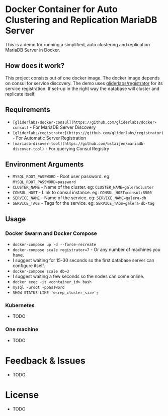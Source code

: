 # Docker Container for Auto Clustering and Replication MariaDB Server
This is a demo for running a simplified, auto clustering and replication MariaDB Server in Docker.

## How does it work?
This project consists out of one docker image. The docker image depends on consul for service discovery. The demo uses [gliderlabs/registrator](https://github.com/gliderlabs/registrator) for its service registration. If set-up in the right way the database will cluster and replicate itself.

## Requirements
- `[gliderlabs/docker-consul](https://github.com/gliderlabs/docker-consul)` - For MariaDB Server Discovery
- `[gliderlabs/registrator](https://github.com/gliderlabs/registrator)` - For Automatic Server Registration
- `[mariadb-disover-tool](https://github.com/bstaijen/mariadb-discover-tool)` - For querying Consul Registry

## Environment Arguments
- `MYSQL_ROOT_PASSWORD` - Root user password. eg: `MYSQL_ROOT_PASSWORD=password`
- `CLUSTER_NAME` - Name of the cluster. eg: `CLUSTER_NAME=galeracluster`
- `CONSUL_HOST` - Link to consul instance. eg: `CONSUL_HOST=consul:8500`
- `SERVICE_NAME` - Name of the service. eg: `SERVICE_NAME=galera-db`
- `SERVICE_TAGS` - Tags for the service. eg: `SERVICE_TAGS=galera-db-tag`

## Usage

### Docker Swarm and Docker Compose
- `docker-compose up -d --force-recreate`
- `docker-compose scale registrator=7` - Or any number of machines you have.
- I suggest waiting for 15-30 seconds so the first database server can configure itself.
- `docker-compose scale db=3`
- I suggest waiting a few seconds so the nodes can come online.
- `docker exec -it <container_id> bash`
- `mysql -uroot -ppassword`
- `SHOW STATUS LIKE 'wsrep_cluster_size';`

### Kubernetes
- TODO

### One machine
- TODO

# Feedback & Issues
- TODO

# License
- TODO